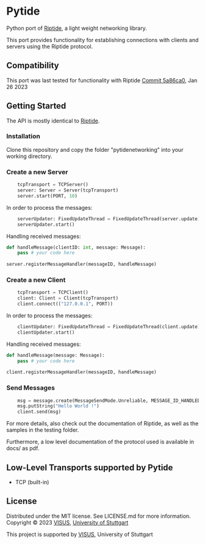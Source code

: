 # Pytide

Python port of [Riptide](https://github.com/RiptideNetworking/Riptide), a light weight networking library.

This port provides functionality for establishing connections with clients and servers using the Riptide protocol. 

## Compatibility

This port was last tested for functionality with Riptide [Commit 5a86ca0](https://github.com/RiptideNetworking/Riptide/tree/5a86ca0a67d6cce1fb080eaca0535d030528f0d6), Jan 26 2023

## Getting Started

The API is mostly identical to [Riptide](https://github.com/RiptideNetworking/Riptide).

### Installation

Clone this repository and copy the folder "pytidenetworking" into your working directory.

### Create a new Server

```python
    tcpTransport = TCPServer()
    server: Server = Server(tcpTransport)
    server.start(PORT, 10)
```

In order to process the messages:

```python
    serverUpdater: FixedUpdateThread = FixedUpdateThread(server.update)
    serverUpdater.start()
```

Handling received messages:

```python
def handleMessage(clientID: int, message: Message):
    pass # your code here
    
server.registerMessageHandler(messageID, handleMessage)
```

### Create a new Client

```python
    tcpTransport = TCPClient()
    client: Client = Client(tcpTransport)
    client.connect(("127.0.0.1", PORT))
```

In order to process the messages:

```python
    clientUpdater: FixedUpdateThread = FixedUpdateThread(client.update)
    clientUpdater.start()
```

Handling received messages:

```python
def handleMessage(message: Message):
    pass # your code here
    
client.registerMessageHandler(messageID, handleMessage)
```

### Send Messages

```python
    msg = message.create(MessageSendMode.Unreliable, MESSAGE_ID_HANDLED)
    msg.putString("Hello World !")
    client.send(msg)
```

For more details, also check out the documentation of Riptide, as well as the samples in the testing folder.

Furthermore, a low level documentation of the protocol used is available in docs/ as pdf.

## Low-Level Transports supported by Pytide

* TCP (built-in)

## License

Distributed under the MIT license. See LICENSE.md for more information. Copyright © 2023 [VISUS](https://www.visus.uni-stuttgart.de/en/), [University of Stuttgart](https://www.uni-stuttgart.de/)

This project is supported by [VISUS](https://www.visus.uni-stuttgart.de/en/), University of Stuttgart

